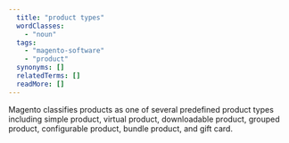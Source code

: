 ```yaml
---
  title: "product types"
  wordClasses:
    - "noun"
  tags:
    - "magento-software"
    - "product"
  synonyms: []
  relatedTerms: []
  readMore: []
---
```

Magento classifies products as one of several predefined product types including simple product, virtual product, downloadable product, grouped product, configurable product, bundle product, and gift card.
